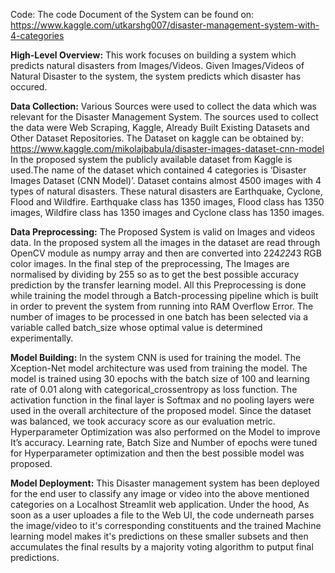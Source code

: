 Code: The code Document of the System can be found on: https://www.kaggle.com/utkarshg007/disaster-management-system-with-4-categories

**High-Level Overview:** This work focuses on building a system which predicts natural disasters from Images/Videos. 
Given Images/Videos of Natural Disaster to the system, the system predicts which disaster has occured.

**Data Collection:** Various Sources were used to collect the data which was relevant for the Disaster Management System.
The sources used to collect the data were Web Scraping, Kaggle, Already Built Existing Datasets and Other Dataset Repositories.
The Dataset on kaggle can be obtained by: https://www.kaggle.com/mikolajbabula/disaster-images-dataset-cnn-model
In the proposed system the publicly available dataset from Kaggle is used.The name of the dataset which contained 4 categories 
is ‘Disaster Images Dataset (CNN Model)’. Dataset contains almost 4500 images with 4 types of natural disasters. These natural
disasters are Earthquake, Cyclone, Flood and Wildfire. Earthquake class has 1350 images, Flood class has 1350 images, Wildfire 
class has 1350 images and Cyclone class has 1350 images. 

**Data Preprocessing:** The Proposed System is valid on Images and videos data. In the proposed system all the images in the
dataset are read through OpenCV module as numpy array and then are converted into 224*224*3 RGB color images. In the final 
step of the preprocessing, The Images are normalised by dividing by 255 so as to get the best possible accuracy prediction by
the transfer learning model. All this Preprocessing is done while training the model through a Batch-processing pipeline which
is built in order to prevent the system from running into RAM Overflow Error. The number of images to be processed in one batch
has been selected via a variable called batch_size whose optimal value is determined experimentally.  
 
**Model Building:** In the system CNN is used for training the model. The Xception-Net model architecture was used from training
the model. The model is trained using 30 epochs with the batch size of 100 and learning rate of 0.01 along with categorical_crossentropy
as loss function. The activation function in the final layer is Softmax and no pooling layers were used in the overall architecture
of the proposed model. Since the dataset was balanced, we took accuracy score as our evaluation metric. Hyperparameter Optimization
was also performed on the Model to improve It’s accuracy. Learning rate, Batch Size and Number of epochs were tuned for Hyperparameter
optimization and then the best possible model was proposed. 

**Model Deployment:** This Disaster management system has been deployed for the end user to classify any image or video into the above mentioned categories on a Localhost Streamlit web application. Under the hood, As soon as a user uploades a file to the Web UI, the code underneath parses the image/video to it's corresponding constituents and the trained Machine learning model makes it's predictions on these smaller subsets and then accumulates the final results by a majority voting algorithm to putput final predictions. 
